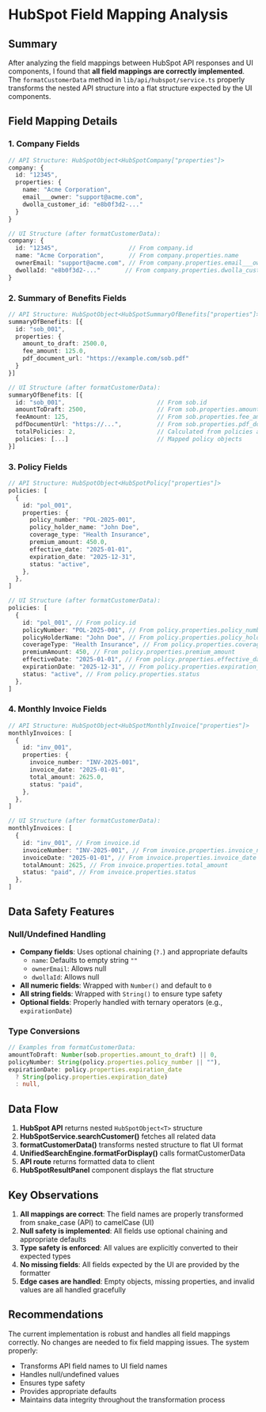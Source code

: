 # HubSpot Field Mapping Analysis

## Summary

After analyzing the field mappings between HubSpot API responses and UI components, I found that **all field mappings are correctly implemented**. The `formatCustomerData` method in `lib/api/hubspot/service.ts` properly transforms the nested API structure into a flat structure expected by the UI components.

## Field Mapping Details

### 1. Company Fields

```typescript
// API Structure: HubSpotObject<HubSpotCompany["properties"]>
company: {
  id: "12345",
  properties: {
    name: "Acme Corporation",
    email___owner: "support@acme.com",
    dwolla_customer_id: "e8b0f3d2-..."
  }
}

// UI Structure (after formatCustomerData):
company: {
  id: "12345",                    // From company.id
  name: "Acme Corporation",       // From company.properties.name
  ownerEmail: "support@acme.com", // From company.properties.email___owner
  dwollaId: "e8b0f3d2-..."       // From company.properties.dwolla_customer_id
}
```

### 2. Summary of Benefits Fields

```typescript
// API Structure: HubSpotObject<HubSpotSummaryOfBenefits["properties"]>
summaryOfBenefits: [{
  id: "sob_001",
  properties: {
    amount_to_draft: 2500.0,
    fee_amount: 125.0,
    pdf_document_url: "https://example.com/sob.pdf"
  }
}]

// UI Structure (after formatCustomerData):
summaryOfBenefits: [{
  id: "sob_001",                          // From sob.id
  amountToDraft: 2500,                    // From sob.properties.amount_to_draft
  feeAmount: 125,                         // From sob.properties.fee_amount
  pdfDocumentUrl: "https://...",          // From sob.properties.pdf_document_url
  totalPolicies: 2,                       // Calculated from policies array
  policies: [...]                         // Mapped policy objects
}]
```

### 3. Policy Fields

```typescript
// API Structure: HubSpotObject<HubSpotPolicy["properties"]>
policies: [
  {
    id: "pol_001",
    properties: {
      policy_number: "POL-2025-001",
      policy_holder_name: "John Doe",
      coverage_type: "Health Insurance",
      premium_amount: 450.0,
      effective_date: "2025-01-01",
      expiration_date: "2025-12-31",
      status: "active",
    },
  },
]

// UI Structure (after formatCustomerData):
policies: [
  {
    id: "pol_001", // From policy.id
    policyNumber: "POL-2025-001", // From policy.properties.policy_number
    policyHolderName: "John Doe", // From policy.properties.policy_holder_name
    coverageType: "Health Insurance", // From policy.properties.coverage_type
    premiumAmount: 450, // From policy.properties.premium_amount
    effectiveDate: "2025-01-01", // From policy.properties.effective_date
    expirationDate: "2025-12-31", // From policy.properties.expiration_date
    status: "active", // From policy.properties.status
  },
]
```

### 4. Monthly Invoice Fields

```typescript
// API Structure: HubSpotObject<HubSpotMonthlyInvoice["properties"]>
monthlyInvoices: [
  {
    id: "inv_001",
    properties: {
      invoice_number: "INV-2025-001",
      invoice_date: "2025-01-01",
      total_amount: 2625.0,
      status: "paid",
    },
  },
]

// UI Structure (after formatCustomerData):
monthlyInvoices: [
  {
    id: "inv_001", // From invoice.id
    invoiceNumber: "INV-2025-001", // From invoice.properties.invoice_number
    invoiceDate: "2025-01-01", // From invoice.properties.invoice_date
    totalAmount: 2625, // From invoice.properties.total_amount
    status: "paid", // From invoice.properties.status
  },
]
```

## Data Safety Features

### Null/Undefined Handling

- **Company fields**: Uses optional chaining (`?.`) and appropriate defaults
  - `name`: Defaults to empty string `""`
  - `ownerEmail`: Allows null
  - `dwollaId`: Allows null
- **All numeric fields**: Wrapped with `Number()` and default to `0`
- **All string fields**: Wrapped with `String()` to ensure type safety
- **Optional fields**: Properly handled with ternary operators (e.g., `expirationDate`)

### Type Conversions

```typescript
// Examples from formatCustomerData:
amountToDraft: Number(sob.properties.amount_to_draft) || 0,
policyNumber: String(policy.properties.policy_number || ""),
expirationDate: policy.properties.expiration_date
  ? String(policy.properties.expiration_date)
  : null,
```

## Data Flow

1. **HubSpot API** returns nested `HubSpotObject<T>` structure
2. **HubSpotService.searchCustomer()** fetches all related data
3. **formatCustomerData()** transforms nested structure to flat UI format
4. **UnifiedSearchEngine.formatForDisplay()** calls formatCustomerData
5. **API route** returns formatted data to client
6. **HubSpotResultPanel** component displays the flat structure

## Key Observations

1. **All mappings are correct**: The field names are properly transformed from snake_case (API) to camelCase (UI)
2. **Null safety is implemented**: All fields use optional chaining and appropriate defaults
3. **Type safety is enforced**: All values are explicitly converted to their expected types
4. **No missing fields**: All fields expected by the UI are provided by the formatter
5. **Edge cases are handled**: Empty objects, missing properties, and invalid values are all handled gracefully

## Recommendations

The current implementation is robust and handles all field mappings correctly. No changes are needed to fix field mapping issues. The system properly:

- Transforms API field names to UI field names
- Handles null/undefined values
- Ensures type safety
- Provides appropriate defaults
- Maintains data integrity throughout the transformation process
